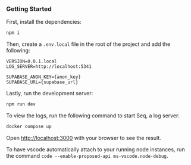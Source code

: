 ### Getting Started

First, install the dependencies:

```bash
npm i
```

Then, create a `.env.local` file in the root of the project and add the following:

```env
VERSION=0.0.1.local
LOG_SERVER=http://localhost:5341

SUPABASE_ANON_KEY={anon_key}
SUPABASE_URL={supabase_url}
```

Lastly, run the development server:

```bash
npm run dev
```

To view the logs, run the following command to start Seq, a log server:

```bash
docker compose up
```

Open [http://localhost:3000](http://localhost:3000) with your browser to see the result.

To have vscode automatically attach to your running node instances, run the command
`code --enable-proposed-api ms-vscode.node-debug`.

